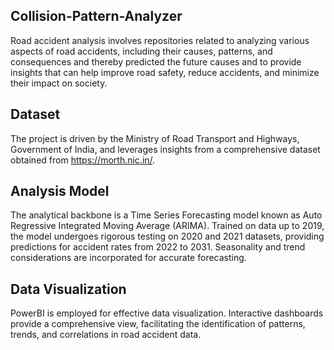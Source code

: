 
## Collision-Pattern-Analyzer

Road accident analysis involves repositories related to analyzing various aspects of road accidents, including their causes, patterns, and consequences and thereby predicted the future causes and to provide insights that can help improve road safety, reduce accidents, and minimize their impact on society.

## Dataset
The project is driven by the Ministry of Road Transport and Highways, Government of India, and leverages insights from a comprehensive dataset obtained from https://morth.nic.in/.

## Analysis Model
The analytical backbone is a Time Series Forecasting model known as Auto Regressive Integrated Moving Average (ARIMA). Trained on data up to 2019, the model undergoes rigorous testing on 2020 and 2021 datasets, providing predictions for accident rates from 2022 to 2031. Seasonality and trend considerations are incorporated for accurate forecasting.

## Data Visualization
PowerBI is employed for effective data visualization. Interactive dashboards provide a comprehensive view, facilitating the identification of patterns, trends, and correlations in road accident data.
